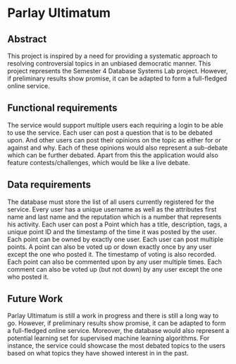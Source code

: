 Parlay Ultimatum
===

Abstract
---
This project is inspired by a need for providing a systematic approach to resolving controversial topics in an unbiased democratic manner.
This project represents the Semester 4 Database Systems Lab project. However, if preliminary results show promise, it can be adapted to form a full-fledged online service.

Functional requirements
---
The service would support multiple users each requiring a login to be able to use the service. Each user can post a question that is to be debated upon. And other users can post their opinions on the topic as either for or against and why. Each of these opinions would also represent a sub-debate which can be further debated. Apart from this the application would also feature contests/challenges, which would be like a live debate.

Data requirements
---
The database must store the list of all users currently registered for the service. Every user has a unique username as well as the attributes first name and last name and the reputation which is a number that represents his activity.
Each user can post a Point which has a title, description, tags, a unique point ID and the timestamp of the time it was posted by the user. Each point can be owned by exactly one user. Each user can post multiple points.
A point can also be voted up or down exactly once by any user except the one who posted it. The timestamp of voting is also recorded.
Each point can also be commented upon by any user multiple times.
Each comment can also be voted up (but not down) by any user except the one who posted it.

Future Work
---
Parlay Ultimatum is still a work in progress and there is still a long way to go.
However, if preliminary results show promise, it can be adapted to form a full-fledged online service.
Moreover, the database would also represent a potential learning set for supervised machine learning algorithms. For instance, the service could showcase the most debated topics to the users based on what topics they have showed interest in in the past. 
